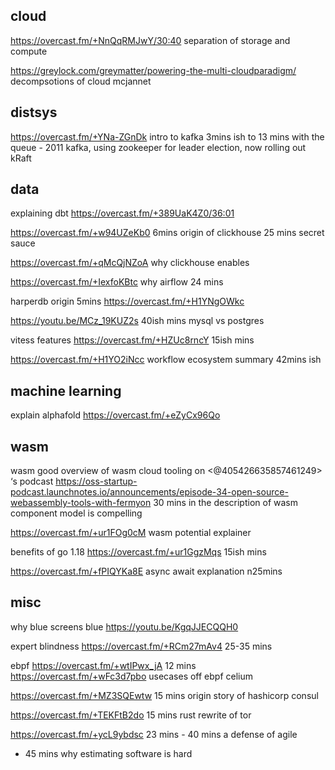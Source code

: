 

## cloud

https://overcast.fm/+NnQqRMJwY/30:40 separation of storage and compute

https://greylock.com/greymatter/powering-the-multi-cloudparadigm/ decompsotions of cloud mcjannet


## distsys

https://overcast.fm/+YNa-ZGnDk intro to kafka 3mins ish to 13 mins with the queue - 2011 kafka, using zookeeper for leader election, now rolling out kRaft


## data



explaining dbt https://overcast.fm/+389UaK4Z0/36:01 

https://overcast.fm/+w94UZeKb0 6mins origin of clickhouse  25 mins secret sauce


https://overcast.fm/+qMcQjNZoA why clickhouse enables

https://overcast.fm/+IexfoKBtc why airflow 24 mins

harperdb origin 5mins https://overcast.fm/+H1YNgOWkc

https://youtu.be/MCz_19KUZ2s 40ish mins mysql vs postgres

vitess features https://overcast.fm/+HZUc8rncY 15ish mins

https://overcast.fm/+H1YO2iNcc workflow ecosystem summary 42mins ish



## machine learning


explain alphafold https://overcast.fm/+eZyCx96Qo

## wasm



wasm good overview of wasm cloud tooling  on <@405426635857461249> ‘s podcast https://oss-startup-podcast.launchnotes.io/announcements/episode-34-open-source-webassembly-tools-with-fermyon 30 mins in the description of wasm component model is compelling

https://overcast.fm/+ur1FOg0cM wasm potential explainer 


benefits of go 1.18 https://overcast.fm/+ur1GgzMqs 15ish mins 

https://overcast.fm/+fPIQYKa8E async await explanation n25mins

## misc

why blue screens blue https://youtu.be/KgqJJECQQH0

expert blindness https://overcast.fm/+RCm27mAv4 25-35 mins


ebpf https://overcast.fm/+wtIPwx_jA
12 mins https://overcast.fm/+wFc3d7pbo usecases off ebpf celium



https://overcast.fm/+MZ3SQEwtw 15 mins origin story of hashicorp consul

https://overcast.fm/+TEKFtB2do 15 mins rust rewrite of tor 

https://overcast.fm/+ycL9ybdsc 23 mins - 40 mins a defense of agile
- 45 mins why estimating software is hard

